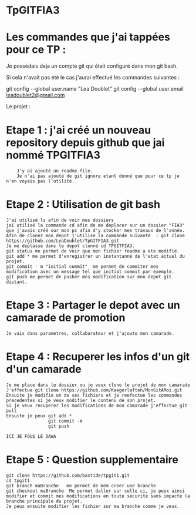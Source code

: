 # TpGITFIA3

# Les commandes que j'ai tappées pour ce TP : 

Je possèdais deja un compte git qui était configuré dans mon git bash.

Si cela n'avait pas été le cas j'aurai effectué les commandes suivantes : 

git config --global user.name "Lea Doublet"
git config --global user.email leadoublet2@gmail.com

Le projet : 

# Etape 1 : j'ai créé un nouveau repository depuis github que jai nommé TPGITFIA3
        J'y ai ajouté un readme file.
        Je n'ai pas ajouté de git ignore etant donné que pour ce tp je n'en voyais pas l'utilité.

# Etape 2 : Utilisation de git bash
    J'ai utilisé ls afin de voir mes dossiers
    jai utilisé la commande cd afin de me deplacer sur un dossier "FIA3" que j'avais créé sur mon pc afin d'y stocker mes travaux de l'année.
    Afin de cloner mon depot j'utilise la commande suivante  : git clone https://github.com/LeaDoublet/TpGITFIA3.git
    Je me deplasse dans le depot clonné cd TPGITFIA3.
    git status me permet de voir que mon fichier readme a ete modifié.
    git add * me permet d'enregistrer un instantanné de l'etat actuel du projet.
    git commit - m "initial commit"  me permet de commiter mes modification avec un message tel que initial commit par exemple.
    git push me permet de pusher mes modification sur mon depot git distant.

# Etape 3 :  Partager le depot avec un camarade de promotion
    Je vais dans parametres, collaborateur et j'ajoute mon camarade.

# Etape 4 : Recuperer les infos d'un git d'un camarade
    Je me place dans le dossier ou je veux clone le projet de mon camarade
    J'effectue git clone https://github.com/Kaegerlaften/MonGitAMoi.git
    Ensuite je modifie un de ses fichiers et je reefectue les commandes precedentes si je veux modifier le contenu de son projet.
    Si je veux recuperer les modifications de mon camarade j'effectue git pull
    Ensuite je peux git add * 
                    git commit -m 
                    git push 

    ICI JE FOUS LE DAWA

# Etape 5 : Question supplementaire 
    git clone https://github.com/bastide/tpgit1.git
    cd tpgit1
    git branch maBranche   me permet de mem creer une branche
    git checkout maBranche  Me permet daller sur celle ci, je peux ainsi modifier et commit mes modifications en toute securité sans impacté la branche principale du projet.
    Je peux ensuite modifier les fichier sur ma branche comme je veux.

 
